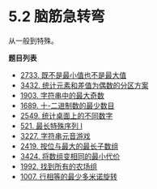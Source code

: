 # 5.2 脑筋急转弯

从一般到特殊。

**题目列表**

- [2733. 既不是最小值也不是最大值](https://leetcode.cn/problems/neither-minimum-nor-maximum/description/)
- [3432. 统计元素和差值为偶数的分区方案](https://leetcode.cn/problems/count-partitions-with-even-sum-difference/description/)
- [1903. 字符串中的最大奇数](https://leetcode.cn/problems/largest-odd-number-in-string/description/)
- [1689. 十-二进制数的最少数目](https://leetcode.cn/problems/partitioning-into-minimum-number-of-deci-binary-numbers/description/)
- [2549. 统计桌面上的不同数字](https://leetcode.cn/problems/count-distinct-numbers-on-board/description/)
- [521. 最长特殊序列 Ⅰ](https://leetcode.cn/problems/longest-uncommon-subsequence-i/description/)
- [3227. 字符串元音游戏](https://leetcode.cn/problems/vowels-game-in-a-string/description/)
- [2419. 按位与最大的最长子数组](https://leetcode.cn/problems/longest-subarray-with-maximum-bitwise-and/description/)
- [3424. 将数组变相同的最小代价](https://leetcode.cn/problems/minimum-cost-to-make-arrays-identical/description/)
- [1992. 找到所有的农场组](https://leetcode.cn/problems/find-all-groups-of-farmland/description/)
- [1007. 行相等的最少多米诺旋转](https://leetcode.cn/problems/minimum-domino-rotations-for-equal-row/description/)
